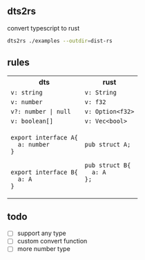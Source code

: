 ## dts2rs

convert typescript to rust

```bash
dts2rs ./examples --outdir=dist-rs
```

## rules

<table>
<tr>
  <th>dts</th>
  <th>rust</th>
</tr>
<tr>
  <td>
    <code class="language-typescript">v: string</code>
  </td>
  <td>
    <code class="language-rust">v: String</code>
  </td>
</tr>
<tr>
  <td>
    <code class="language-typescript">v: number</code>
  </td>
  <td>
    <code class="language-rust">v: f32</code>
  </td>
</tr>
<tr>
  <td>
    <code class="language-typescript">v?: number | null</code>
  </td>
  <td>
    <code class="language-rust">v: Option&lt;f32&gt;</code>
  </td>
</tr>
<tr>
  <td>
    <code class="language-typescript">v: boolean[]</code>
  </td>
  <td>
    <code class="language-rust">v: Vec&lt;bool&gt;</code>
  </td>
</tr>
<tr>
  <td>
    <code class="language-typescript">
export interface A{
  a: number
}
<br>
export interface B{
  a: A
}
    </code>
  </td>
  <td>
    <code class="language-rust">
pub struct A;
<br>
pub struct B{
  a: A
};
    </code>
  </td>
</tr>
</table>

## todo

- [ ] support any type
- [ ] custom convert function
- [ ] more number type
